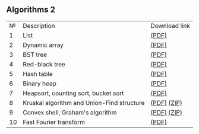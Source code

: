 

## Algorithms 2

<div align="center">
<table>
  <tr>
    <td>№</td>
    <td>Description</td>
    <td>Download link</td>
  </tr>
  <tr>
    <td>1</td>
    <td>List</td>
    <td><a href="http://wikizmsi.zut.edu.pl/uploads/2/22/Pklesk_linked_list.pdf" target="_blank">(PDF)</a></td>
  </tr>
  <tr>
    <td>2</td>
    <td>Dynamic array</td>
    <td><a href="http://wikizmsi.zut.edu.pl/uploads/2/24/Pklesk_dynamic_array.pdf" target="_blank">(PDF)</a></td>
  </tr>
  <tr>
    <td>3</td>
    <td>BST tree </td>
    <td><a href="http://wikizmsi.zut.edu.pl/uploads/a/a8/Pklesk_binary_search_tree.pdf" target="_blank">(PDF)</a></td>
  </tr>
  <tr>
    <td>4</td>
    <td>Red-black tree</td>
    <td><a href="http://wikizmsi.zut.edu.pl/uploads/1/19/Pklesk_red_black_tree.pdf" target="_blank">(PDF)</a></td>
  </tr>
  <tr>
    <td>5</td>
    <td>Hash table</td>
    <td><a href="http://wikizmsi.zut.edu.pl/uploads/4/40/Pklesk_hash_table.pdf" target="_blank">(PDF)</a></td>
  </tr>
  <tr>
    <td>6</td>
    <td>Binary heap</td>
    <td><a href="http://wikizmsi.zut.edu.pl/uploads/e/e4/Pklesk_binary_heap.pdf" target="_blank">(PDF)</a></td>
  </tr>
  <tr>
    <td>7</td>
    <td>Heapsort, counting sort, bucket sort</td>
    <td><a href="http://wikizmsi.zut.edu.pl/uploads/e/e0/Pklesk_counting_sorts.pdf" target="_blank">(PDF)</a></td>
  </tr>
  <tr>
    <td>8</td>
    <td>Kruskal algorithm and Union-Find structure</td>
    <td>
      <a href="http://wikizmsi.zut.edu.pl/uploads/2/2a/Pklesk_kruskal_union_find.pdf" target="_blank">(PDF)</a>
      <a href="http://wikizmsi.zut.edu.pl/uploads/8/87/Pklesk_kruskal_union_find.zip" target="_blank">(ZIP)</a>
    </td>
  </tr>
  <tr>
    <td>9</td>
    <td>Convex shell, Graham's algorithm</td>
    <td>
      <a href="http://wikizmsi.zut.edu.pl/uploads/a/ab/Pklesk_graham_scan.pdf" target="_blank">(PDF)</a>
      <a href="http://wikizmsi.zut.edu.pl/uploads/e/e8/Pklesk_graham_scan.zip" target="_blank">(ZIP)</a>
    </td>
  </tr>
  <tr>
    <td>10</td>
    <td>Fast Fourier transform</td>
    <td><a href="https://discord.js.org/#/" target="_blank">(PDF)</a></td>
  </tr>
</table>
</div>
